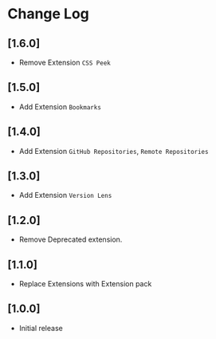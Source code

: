 # Change Log

## [1.6.0]
- Remove Extension `CSS Peek`

## [1.5.0]

- Add Extension  `Bookmarks`

## [1.4.0]

- Add Extension  `GitHub Repositories`, `Remote Repositories`

## [1.3.0]

- Add Extension  `Version Lens`

## [1.2.0]

- Remove Deprecated extension.
## [1.1.0]

- Replace Extensions with Extension pack
## [1.0.0]

- Initial release
